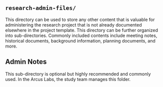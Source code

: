 ## `research-admin-files/`

This directory can be used to store any other content that is valuable for administering the research project that is not already documented elsewhere in the project template. This directory can be further organized into sub-directories. Commonly included contents include meeting notes, historical documents, background information, planning documents, and more. 

## Admin Notes

This sub-directory is optional but highly recommended and commonly used. In the Arcus Labs, the study team manages this folder. 

